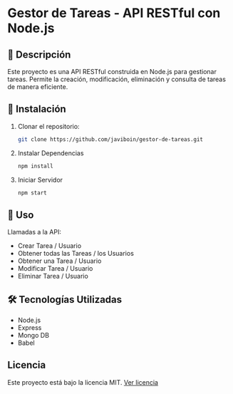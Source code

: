 # Gestor de Tareas - API RESTful con Node.js

## 📖 Descripción
Este proyecto es una API RESTful construida en Node.js para gestionar tareas. Permite la creación, modificación, eliminación y consulta de tareas de manera eficiente.

## 🚀 Instalación
1. Clonar el repositorio:
   ```sh
   git clone https://github.com/javiboin/gestor-de-tareas.git

2. Instalar Dependencias
    ```sh
    npm install
3. Iniciar Servidor
    ```sh
    npm start

## 📌 Uso
Llamadas a la API:

- Crear Tarea / Usuario
- Obtener todas las Tareas / los Usuarios
- Obtener una Tarea / Usuario
- Modificar Tarea / Usuario
- Eliminar Tarea / Usuario

## 🛠️ Tecnologías Utilizadas
- Node.js
- Express
- Mongo DB
- Babel

## Licencia
Este proyecto está bajo la licencia MIT. [Ver licencia](https://choosealicense.com/licenses/mit/)